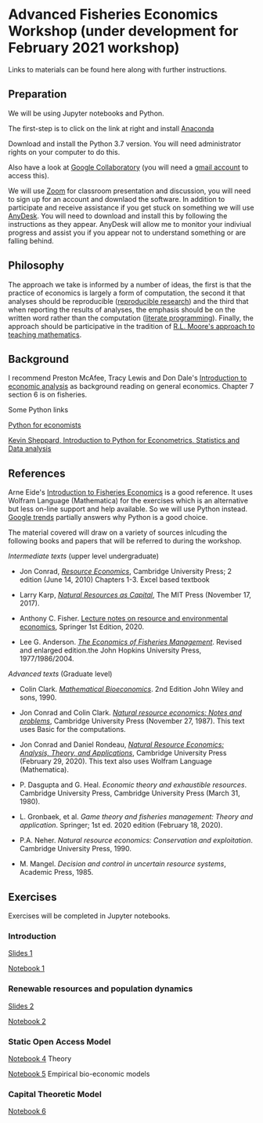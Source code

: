  # Advanced Fisheries Economics Workshop (under development for February 2021 workshop)

Links to materials can be found here along with further instructions.

## Preparation

We will be using Jupyter notebooks and Python. 

The first-step is to click on the link at right and install [Anaconda](https://www.anaconda.com/distribution/)

Download and install the Python 3.7 version. You will need administrator rights on your computer to do this.

Also have a look at [Google Collaboratory](https://colab.research.google.com/) (you will need a [gmail account](https://accounts.google.com/signup/v2/webcreateaccount?hl=en&flowName=GlifWebSignIn&flowEntry=SignUp) to access this).

We will use [Zoom](https://zoom.us) for  classroom presentation and discussion, you will need to sign up for an account and downlaod the software. In addition to participate and receive assistance if you get stuck on something we will use [AnyDesk](https://anydesk.com/en). You will need to download and install this by following the instructions as they appear. AnyDesk will allow me to monitor your indiviual progress and assist you if you appear not to understand something or are falling behind.

## Philosophy

The approach we take is informed by a number of ideas, the first is that the practice of economics is largely a form of computation, the second it that analyses should be reproducible ([reproducible research](https://reproducibleresearch.net/)) and the third that when reporting the results of analyses, the emphasis should be on the written word rather than the computation ([literate programming](http://www.literateprogramming.com/)). Finally, the approach should be participative in the tradition of [R.L. Moore's approach to teaching mathematics](http://www.legacyrlmoore.org/).

## Background

I recommend Preston McAfee, Tracy Lewis and Don Dale's [Introduction to economic analysis](https://www.kellogg.northwestern.edu/faculty/dale/ieav21.pdf) as background reading on general economics. Chapter 7 section 6 is on fisheries.

Some Python links

[Python for economists](https://scholar.harvard.edu/files/ambell/files/python_for_economists.pdf)

[Kevin Sheppard, Introduction to Python for Econometrics, Statistics and Data analysis](https://www.kevinsheppard.com/files/teaching/python/notes/python_introduction_2019.pdf)

## References 

Arne Eide's [Introduction to Fisheries Economics](https://figshare.com/articles/Introduction_to_Fisheries_Economics/3784821#)
is a good reference. It uses Wolfram Language (Mathematica) for the exercises which is an alternative but less on-line support and help available. So we will use Python instead. [Google trends](https://trends.google.com/trends/explore?cat=174&date=all&q=%2Fm%2F05z1_,Mathematica,Excel,R,Julia%20programming%20language) partially answers why Python is a good choice.

The material covered will draw on a variety of sources inlcuding the following books and papers that will be referred to during the workshop.

*Intermediate texts* (upper level undergraduate)

- Jon Conrad, *[Resource Economics](https://www.amazon.com/Resource-Economics-Jon-M-Conrad-ebook/dp/B00FF76RAK/)*, Cambridge University Press; 2 edition (June 14, 2010) Chapters 1-3. Excel based textbook

- Larry Karp, *[Natural Resources as Capital](https://www.amazon.com/Natural-Resources-Capital-MIT-Press-ebook/dp/B077SVV5M8/)*, The MIT Press (November 17, 2017). 

- Anthony C. Fisher. [Lecture notes on resource and environmental economics](https://www.amazon.com/Resource-Environmental-Economics-Non-Market-Resources-ebook/dp/B08BXKVJM3), Springer 1st Edition, 2020.

- Lee G. Anderson. *[The Economics of Fisheries Management](https://www.amazon.com/Economics-Fisheries-Management-Lee-Anderson/dp/1930665989/)*. Revised and enlarged edition.the John Hopkins University Press, 1977/1986/2004.

*Advanced texts* (Graduate level)

- Colin Clark. *[Mathematical Bioeconomics](https://www.amazon.com/Mathematical-Bioeconomics-Management-Renewable-Resources/dp/0471508837/)*. 2nd Edition John Wiley and sons, 1990.

- Jon Conrad and Colin Clark. *[Natural resource economics: Notes and problems](https://www.amazon.com/Natural-Resource-Economics-Notes-Problems-ebook/dp/B01MUHXUD0)*, Cambridge University Press (November 27, 1987). This text uses Basic for the computations.

- Jon Conrad and Daniel Rondeau, *[Natural Resource Economics: Analysis, Theory, and Applications](https://www.amazon.com/Natural-Resource-Economics-Analysis-Applications-ebook/dp/B083M1L7SM/)*, Cambridge University Press 
(February 29, 2020). This text also uses Wolfram Language (Mathematica).

- P. Dasgupta and G. Heal. *Economic theory and exhaustible resources*. Cambridge University Press, Cambridge University Press (March 31, 1980).

- L. Gronbaek, et al. *Game theory and fisheries management: Theory and application*. Springer; 1st ed. 2020 edition (February 18, 2020).

-  P.A. Neher. *Natural resource economics: Conservation and exploitation*. Cambridge University Press, 1990.

- M. Mangel. *Decision and control in uncertain resource systems*, Academic Press, 1985.

## Exercises

Exercises will be completed in Jupyter notebooks.

### Introduction

[Slides 1](https://nbviewer.jupyter.org/github/babycamel/afew/blob/master/afew-present-1.ipynb)

[Notebook 1](https://nbviewer.jupyter.org/github/babycamel/afew/blob/master/afew-notebook-1.ipynb)


### Renewable resources and population dynamics

[Slides 2](https://nbviewer.jupyter.org/github/babycamel/afew/blob/master/afew-present-2.ipynb)

[Notebook 2](https://github.com/babycamel/afew/blob/master/afew-notebook-2.ipynb)

### Static Open Access Model

[Notebook 4](https://nbviewer.jupyter.org/) Theory

 [Notebook 5](https://nbviewer.jupyter.org/) Empirical bio-economic models


### Capital Theoretic Model

[Notebook 6](https://nbviewer.jupyter.org/)




























